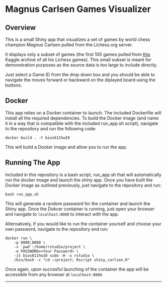 # Magnus Carlsen Games Visualizer 

## Overview

This is a small Shiny app that visualizes a set of games by world chess champion Magnus Carlsen pulled from the Lichess.org server. 

It displays only a subset of games (the first 100 games pulled from [this][arxiv] Kaggle archive of all his Lichess games). This small subset is meant for demonstration purposes as the source data is too large to include directly.

Just select a Game ID from the drop down box and you should be able to navigate the moves forward or backward on the diplayed board using the buttons. 

## Docker

This app relies on a Docker container to launch. The included Dockerfile will install all the required dependencies. To build the Docker image (and name it in a way that is compatible with the included run_app.sh script), navigate to the repository and run the following code:
``` console
docker build . -t bios611hw10  
```
This will build a Docker image and allow you to run the app.

## Running The App

Included in this repository is a bash script, run_app.sh that will automatically run the docker image and launch the shiny app. Once you have built the Docker image as outlined previously, just navigate to the repository and run:

``` console
bash run_app.sh
```

This will generate a random password for the container and launch the Shiny app. Once the Dokcer container is running, just open your browser and navigate to `localhost:8080` to interact with the app.

Alternatively, if you would like to run the container yourself and choose your own password, navigate to the repository and run: 

``` console
docker run \
    -p 8080:8080 \ 
    -v `pwd`:/home/rstudio/project \
    -e PASSWORD=<Your Password> \
    -it bios611hw10 sudo -H -u rstudio \
    /bin/bash -c "cd ~/project; Rscript shiny_carlsen.R"
``` 

Once again, upon succesful launching of the container the app will be accessible from any browser at `localhost:8080`.

* * * 

[arxiv]:https://www.kaggle.com/zq1200/magnus-carlsen-lichess-games-dataset